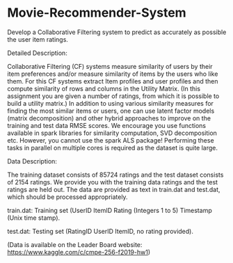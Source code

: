 # Movie-Recommender-System

Develop a Collaborative Filtering system to predict as accurately as possible the user item ratings.


Detailed Description:

Collaborative Filtering (CF) systems measure similarity of users by their item preferences and/or measure similarity of items by the users who like them. For this CF systems extract Item profiles and user profiles and then compute similarity of rows and columns in the Utility Matrix. (In this assignment you are given a number of ratings, from which it is possible to build a utility matrix.) In addition to using various similarity measures for finding the most similar items or users, one can use latent factor models (matrix decomposition) and other hybrid approaches to improve on the training and test data RMSE scores. We encourage you use functions available in spark libraries for similarity computation, SVD decomposition etc. However, you cannot use the spark ALS package! Performing these tasks in parallel on multiple cores is required as the dataset is quite large.

Data Description:

The training dataset consists of 85724 ratings and the test dataset consists of 2154 ratings. We provide you with the training data ratings and the test ratings are held out. The data are provided as text in train.dat and test.dat, which should be processed appropriately.

train.dat: Training set (UserID <comma separator> ItemID <tab separator> Rating (Integers 1 to 5) <tab separator> Timestamp (Unix time stamp).
  
test.dat: Testing set (RatingID<comma separator> UserID <comma separator> ItemID, no rating provided).
  
(Data is available on the Leader Board website: https://www.kaggle.com/c/cmpe-256-f2019-hw1)
